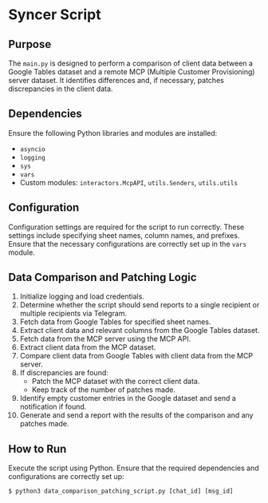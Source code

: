 # Syncer Script

## Purpose

The `main.py` is designed to perform a comparison of client data between a Google Tables dataset and a remote MCP (Multiple Customer Provisioning) server dataset. It identifies differences and, if necessary, patches discrepancies in the client data.

## Dependencies

Ensure the following Python libraries and modules are installed:

- `asyncio`
- `logging`
- `sys`
- `vars`
- Custom modules: `interactors.McpAPI`, `utils.Senders`, `utils.utils`

## Configuration

Configuration settings are required for the script to run correctly. These settings include specifying sheet names, column names, and prefixes. Ensure that the necessary configurations are correctly set up in the `vars` module.

## Data Comparison and Patching Logic

1. Initialize logging and load credentials.
2. Determine whether the script should send reports to a single recipient or multiple recipients via Telegram.
3. Fetch data from Google Tables for specified sheet names.
4. Extract client data and relevant columns from the Google Tables dataset.
5. Fetch data from the MCP server using the MCP API.
6. Extract client data from the MCP dataset.
7. Compare client data from Google Tables with client data from the MCP server.
8. If discrepancies are found:
   - Patch the MCP dataset with the correct client data.
   - Keep track of the number of patches made.
9. Identify empty customer entries in the Google dataset and send a notification if found.
10. Generate and send a report with the results of the comparison and any patches made.

## How to Run

Execute the script using Python. Ensure that the required dependencies and configurations are correctly set up:

```shell
$ python3 data_comparison_patching_script.py [chat_id] [msg_id]
```
